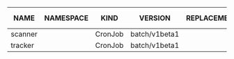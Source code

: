|  NAME   | NAMESPACE |  KIND   |    VERSION    | REPLACEMENT | DEPRECATED | DEPRECATED IN | REMOVED | REMOVED IN |
|---------|-----------|---------|---------------|-------------|------------|---------------|---------|------------|
| scanner | <UNKNOWN> | CronJob | batch/v1beta1 |             | true       | v1.22.0       | false   |            |
| tracker | <UNKNOWN> | CronJob | batch/v1beta1 |             | true       | v1.22.0       | false   |            |
